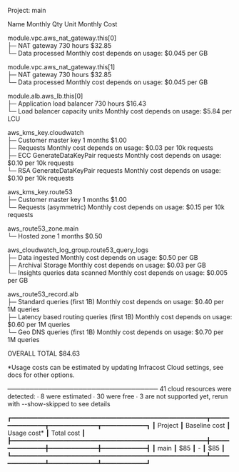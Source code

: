 Project: main

 Name                                               Monthly Qty  Unit                    Monthly Cost   
                                                                                                        
 module.vpc.aws_nat_gateway.this[0]                                                                     
 ├─ NAT gateway                                             730  hours                         $32.85   
 └─ Data processed                            Monthly cost depends on usage: $0.045 per GB              
                                                                                                        
 module.vpc.aws_nat_gateway.this[1]                                                                     
 ├─ NAT gateway                                             730  hours                         $32.85   
 └─ Data processed                            Monthly cost depends on usage: $0.045 per GB              
                                                                                                        
 module.alb.aws_lb.this[0]                                                                              
 ├─ Application load balancer                               730  hours                         $16.43   
 └─ Load balancer capacity units              Monthly cost depends on usage: $5.84 per LCU              
                                                                                                        
 aws_kms_key.cloudwatch                                                                                 
 ├─ Customer master key                                       1  months                         $1.00   
 ├─ Requests                                  Monthly cost depends on usage: $0.03 per 10k requests     
 ├─ ECC GenerateDataKeyPair requests          Monthly cost depends on usage: $0.10 per 10k requests     
 └─ RSA GenerateDataKeyPair requests          Monthly cost depends on usage: $0.10 per 10k requests     
                                                                                                        
 aws_kms_key.route53                                                                                    
 ├─ Customer master key                                       1  months                         $1.00   
 └─ Requests (asymmetric)                     Monthly cost depends on usage: $0.15 per 10k requests     
                                                                                                        
 aws_route53_zone.main                                                                                  
 └─ Hosted zone                                               1  months                         $0.50   
                                                                                                        
 aws_cloudwatch_log_group.route53_query_logs                                                            
 ├─ Data ingested                             Monthly cost depends on usage: $0.50 per GB               
 ├─ Archival Storage                          Monthly cost depends on usage: $0.03 per GB               
 └─ Insights queries data scanned             Monthly cost depends on usage: $0.005 per GB              
                                                                                                        
 aws_route53_record.alb                                                                                 
 ├─ Standard queries (first 1B)               Monthly cost depends on usage: $0.40 per 1M queries       
 ├─ Latency based routing queries (first 1B)  Monthly cost depends on usage: $0.60 per 1M queries       
 └─ Geo DNS queries (first 1B)                Monthly cost depends on usage: $0.70 per 1M queries       
                                                                                                        
 OVERALL TOTAL                                                                                $84.63 

*Usage costs can be estimated by updating Infracost Cloud settings, see docs for other options.

──────────────────────────────────
41 cloud resources were detected:
∙ 8 were estimated
∙ 30 were free
∙ 3 are not supported yet, rerun with --show-skipped to see details

┏━━━━━━━━━━━━━━━━━━━━━━━━━━━━━━━━━━━━━━━━━━━━━━━━━━━━┳━━━━━━━━━━━━━━━┳━━━━━━━━━━━━━┳━━━━━━━━━━━━┓
┃ Project                                            ┃ Baseline cost ┃ Usage cost* ┃ Total cost ┃
┣━━━━━━━━━━━━━━━━━━━━━━━━━━━━━━━━━━━━━━━━━━━━━━━━━━━━╋━━━━━━━━━━━━━━━╋━━━━━━━━━━━━━╋━━━━━━━━━━━━┫
┃ main                                               ┃           $85 ┃           - ┃        $85 ┃
┗━━━━━━━━━━━━━━━━━━━━━━━━━━━━━━━━━━━━━━━━━━━━━━━━━━━━┻━━━━━━━━━━━━━━━┻━━━━━━━━━━━━━┻━━━━━━━━━━━━┛